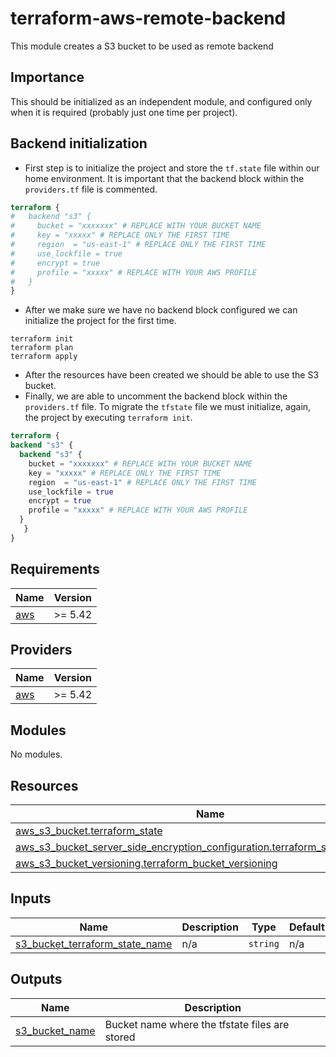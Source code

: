 # terraform-aws-remote-backend
This module creates a S3 bucket to be used as remote backend

## Importance

This should be initialized as an independent module, and configured only when it is required (probably just one time per project).


## Backend initialization
- First step is to initialize the project and store the `tf.state` file within our home environment. It is important that the backend block within the `providers.tf` file is commented.

```terraform
terraform {
#   backend "s3" {
#     bucket = "xxxxxxx" # REPLACE WITH YOUR BUCKET NAME
#     key = "xxxxx" # REPLACE ONLY THE FIRST TIME
#     region  = "us-east-1" # REPLACE ONLY THE FIRST TIME
#     use_lockfile = true
#     encrypt = true
#     profile = "xxxxx" # REPLACE WITH YOUR AWS PROFILE
#   }
}
```
- After we make sure we have no backend block configured we can initialize the project for the first time.
```shell
terraform init 
terraform plan 
terraform apply
```
- After the resources have been created we should be able to use the S3 bucket.
- Finally, we are able to uncomment the backend block within the `providers.tf` file. To migrate the `tfstate` file we must initialize, again, the project by executing `terraform init`.

```terraform
terraform {
backend "s3" {
  backend "s3" {
    bucket = "xxxxxxx" # REPLACE WITH YOUR BUCKET NAME
    key = "xxxxx" # REPLACE ONLY THE FIRST TIME
    region  = "us-east-1" # REPLACE ONLY THE FIRST TIME
    use_lockfile = true
    encrypt = true
    profile = "xxxxx" # REPLACE WITH YOUR AWS PROFILE
  }
   }
}
```
<!-- BEGIN_TF_DOCS -->
## Requirements

| Name | Version |
|------|---------|
| <a name="requirement_aws"></a> [aws](#requirement\_aws) | >= 5.42 |

## Providers

| Name | Version |
|------|---------|
| <a name="provider_aws"></a> [aws](#provider\_aws) | >= 5.42 |

## Modules

No modules.

## Resources

| Name | Type |
|------|------|
| [aws_s3_bucket.terraform_state](https://registry.terraform.io/providers/hashicorp/aws/latest/docs/resources/s3_bucket) | resource |
| [aws_s3_bucket_server_side_encryption_configuration.terraform_state_crypto_conf](https://registry.terraform.io/providers/hashicorp/aws/latest/docs/resources/s3_bucket_server_side_encryption_configuration) | resource |
| [aws_s3_bucket_versioning.terraform_bucket_versioning](https://registry.terraform.io/providers/hashicorp/aws/latest/docs/resources/s3_bucket_versioning) | resource |

## Inputs

| Name | Description | Type | Default | Required |
|------|-------------|------|---------|:--------:|
| <a name="input_s3_bucket_terraform_state_name"></a> [s3\_bucket\_terraform\_state\_name](#input\_s3\_bucket\_terraform\_state\_name) | n/a | `string` | n/a | yes |

## Outputs

| Name | Description |
|------|-------------|
| <a name="output_s3_bucket_name"></a> [s3\_bucket\_name](#output\_s3\_bucket\_name) | Bucket name where the tfstate files are stored |
<!-- END_TF_DOCS -->